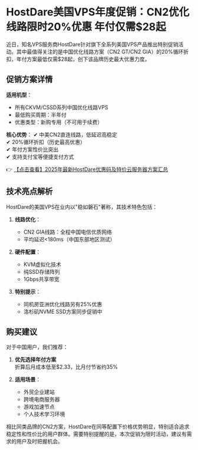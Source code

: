 # HostDare美国VPS年度促销：CN2优化线路限时20%优惠 年付仅需$28起

近日，知名VPS服务商HostDare针对旗下全系列美国VPS产品推出特别促销活动。其中最值得关注的是中国优化线路方案（CN2 GT/CN2 GIA）的20%循环折扣，年付方案最低仅需$28起，创下该品牌历史最大优惠力度。

## 促销方案详情

**适用机型**：
- 所有CKVM/CSSD系列中国优化线路VPS
- 最低购买周期：半年付
- 优惠类型：新购专用（不可用于续费）

**核心优势**：
✔ 中美CN2直连线路，低延迟高稳定  
✔ 20%循环折扣（历史最高优惠）  
✔ 年付方案性价比突出  
✔ 支持支付宝等便捷支付方式  

👉 [【点击查看】2025年最新HostDare优惠码及特价云服务器方案汇总](https://bit.ly/hostdare)

## 技术亮点解析

HostDare的美国VPS在业内以"稳如磐石"著称，其技术特色包括：

1. **线路优化**：
   - CN2 GIA线路：全程中国电信优质网络
   - 平均延迟<180ms（中国东部地区测试）

2. **硬件配置**：
   - KVM虚拟化技术
   - 纯SSD存储阵列
   - 1Gbps共享带宽

3. **特别提示**：
   - 同机房亚洲优化线路另有25%优惠
   - 洛杉矶NVME SSD方案同步促销中

## 购买建议

对于中国用户，我们推荐：

1. **优先选择年付方案**  
   折算后月成本低至$2.33，比月付节省约35%

2. **适用场景**：
   - 外贸企业建站
   - 跨境电商服务器
   - 游戏加速节点
   - 个人技术学习环境

相比同类品牌的CN2方案，HostDare在同等配置下价格优势明显，特别适合追求稳定性和性价比的用户群体。需要特别提醒的是，本次促销为限时活动，建议有需求的用户及时把握机会。